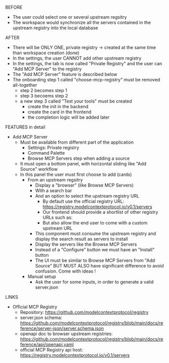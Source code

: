 BEFORE

* The user could select one or several upstream regsitry
* The workspace would synchronize all the servers contained in the upstream registry into the local database

AFTER

* There will be ONLY ONE, private registry -> created at the same time than workspace creation (done)
* In the settings, the user CANNOT add other upstream registry
* In the settings, the tab is now called "Private Registry" and the user can "Add MCP Server" to the registry
* The "Add MCP Server" feature is described below
* The onboarding step 1 called "choose-mcp-registry" must be removed all-together
    * step 2 becomes step 1
    * step 3 becoems step 2
    * a new step 3 called "Test your tools" must be created
        * create the init in the backend
        * create the card in the frontend
        * the completion logic will be added later

FEATURES in detail

* Add MCP Server
    * Must be available from different part of the application
        * Settings: Private registry
        * Command Palette
        * Browse MCP Servers step when adding a source
    * It must open a bottom panel, with horizontal sliding like "Add Source" workflow
    * In this panel the user must first choose to add (cards)
        * From an upstream regsitry
            * Display a "browser" (like Browse MCP Servers)
            * With a search bar
            * And an option to select the upstream registry URL
                * By default use the official registry URL: https://registry.modelcontextprotocol.io/v0.1/servers
                * Our frontend should provide a shortlist of other registry URLs such as: 
                * But also allow the end user to come with a custom upstream URL
            * This component must consume the upstream registry and display the search result as servers to install
            * Display the servers like the Browse MCP Servers
            * Instead of a "Configure" button we must have an "Install" button
            * The UI must be similar to Browse MCP Servers from "Add Source" BUT MUST ALSO have significant difference to avoid confusion. Come with ideas !
        * Manual setup
            * Ask the user for some inputs, in order to generate a valid server.json

LINKS
* Official MCP Registry
    * Repository: https://github.com/modelcontextprotocol/registry
    * server.json schema: https://github.com/modelcontextprotocol/registry/blob/main/docs/reference/server-json/server.schema.json
    * openapi doc to browser upstream registries: https://github.com/modelcontextprotocol/registry/blob/main/docs/reference/api/openapi.yaml
    * official MCP Registry api host: https://registry.modelcontextprotocol.io/v0.1/servers